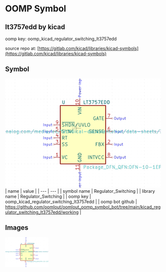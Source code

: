 # OOMP Symbol  
## lt3757edd  by kicad  
  
oomp key: oomp_kicad_regulator_switching_lt3757edd  
  
source repo at: [https://gitlab.com/kicad/libraries/kicad-symbols](https://gitlab.com/kicad/libraries/kicad-symbols)  
## Symbol  
  
[![working.png](working_600.png)](working.png)  
| name | value | 
| --- | --- | 
| symbol name | Regulator_Switching | 
| library name | Regulator_Switching | 
| oomp key | oomp_kicad_regulator_switching_lt3757edd | 
| oomp bot github | https://github.com/oomlout/oomlout_oomp_symbol_bot/tree/main/kicad_regulator_switching_lt3757edd/working | 
## Images  
  
[![working.png](working_140.png)](working.png)  
